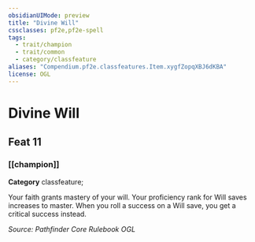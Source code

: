 ```yaml
---
obsidianUIMode: preview
title: "Divine Will"
cssclasses: pf2e,pf2e-spell
tags:
  - trait/champion
  - trait/common
  - category/classfeature
aliases: "Compendium.pf2e.classfeatures.Item.xygfZopqXBJ6dKBA"
license: OGL
---
```

# Divine Will
## Feat 11
### [[champion]]

**Category** classfeature; 




Your faith grants mastery of your will. Your proficiency rank for Will saves increases to master. When you roll a success on a Will save, you get a critical success instead.

*Source: Pathfinder Core Rulebook*
*OGL*
